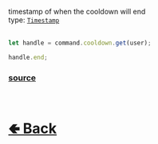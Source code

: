 timestamp of when the cooldown will end<br>
type: [`Timestamp`](https://github.com/shysolocup/noscord.js/wiki/Util.Timestamp)<br><br>

```js
let handle = command.cooldown.get(user);

handle.end;
```

### [source](https://github.com/shysolocup/noscord.js/blob/main/src/Services/CommandService/custard/CooldownUserHandle.js)


<br> <h1> [🢀 Back](https://github.com/shysolocup/noscord.js/wiki/Commands.SlashCommand.CooldownHandle.CooldownUserHandle) </h1>